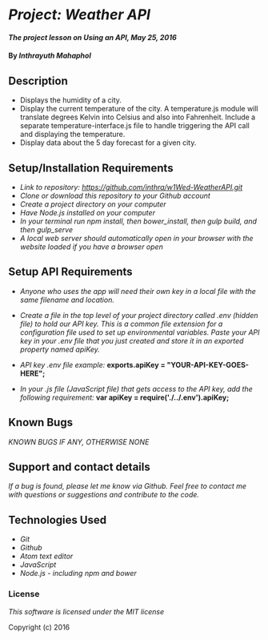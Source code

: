 # _Project: Weather API_

#### _The project lesson on Using an API, May 25, 2016_

#### By _**Inthrayuth Mahaphol**_

## Description

* Displays the humidity of a city.
* Display the current temperature of the city. A temperature.js module will translate degrees Kelvin into Celsius and also into Fahrenheit. Include a separate temperature-interface.js file to handle triggering the API call and displaying the temperature.
* Display data about the 5 day forecast for a given city.

## Setup/Installation Requirements

* _Link to repository: https://github.com/inthra/w1Wed-WeatherAPI.git_
* _Clone or download this repository to your Github account_
* _Create a project directory on your computer_
* _Have Node.js installed on your computer_
* _In your terminal run npm install, then bower_install, then gulp build, and then gulp_serve_
* _A local web server should automatically open in your browser with the website loaded if you have a browser open_

## Setup API Requirements

* _Anyone who uses the app will need their own key in a local file with the same filename and location._

* _Create a file in the top level of your project directory called .env (hidden file) to hold our API key. This is a common file extension for a configuration file used to set up environmental variables. Paste your API key in your .env file that you just created and store it in an exported property named apiKey._

* _API key .env file example:_
**exports.apiKey = "YOUR-API-KEY-GOES-HERE";**

* _In your .js file (JavaScript file) that gets access to the API key, add the following requirement:_
**var apiKey = require('./../.env').apiKey;**

## Known Bugs

_KNOWN BUGS IF ANY, OTHERWISE NONE_

## Support and contact details

_If a bug is found, please let me know via Github. Feel free to contact me with questions or suggestions and contribute to the code._

## Technologies Used

* _Git_
* _Github_
* _Atom text editor_
* _JavaScript_
* _Node.js - including npm and bower_

### License

*This software is licensed under the MIT license*

Copyright (c) 2016
